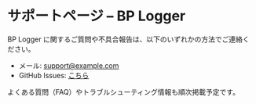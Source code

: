 # サポートページ – BP Logger

BP Logger に関するご質問や不具合報告は、以下のいずれかの方法でご連絡ください。

- メール: support@example.com  
- GitHub Issues: [こちら](https://github.com/YOUR_GITHUB_USER/BPLogger-legal/issues)

よくある質問（FAQ）やトラブルシューティング情報も順次掲載予定です。
